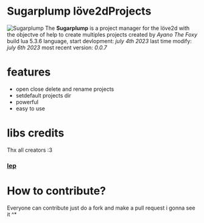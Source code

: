 # Sugarplump löve2dProjects
![Sugarplump](./Sugarplump.png)
 The **Sugarplump** is a project manager for the löve2d with the objectve of help to create multiples projects created by _Ayano The Foxy_ build lua 5.3.6 language, start devlopment: _july 4th 2023_ last time modify: _july 6th 2023_ most recent version: _0.0.7_

# features
- open close delete and rename projects
- setdefault projects dir
- powerful
- easy to use

# libs credits
 Thx all creators :3
### [lep](https://github.com/AyanoTheFoxy/lep/tree/master)

# How to contribute?
 Everyone can contribute just do a fork and make a pull request i gonna see it ^*
